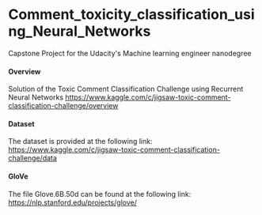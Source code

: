 # Comment_toxicity_classification_using_Neural_Networks
Capstone Project for the Udacity's Machine learning engineer nanodegree

#### Overview
Solution of the Toxic Comment Classification Challenge using Recurrent Neural Networks
https://www.kaggle.com/c/jigsaw-toxic-comment-classification-challenge/overview 

#### Dataset
The dataset is provided at the following link:
https://www.kaggle.com/c/jigsaw-toxic-comment-classification-challenge/data

#### GloVe
The file Glove.6B.50d can be found at the following link:
https://nlp.stanford.edu/projects/glove/
